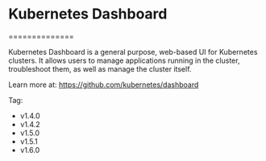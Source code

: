 # Kubernetes Dashboard
==============

Kubernetes Dashboard is a general purpose, web-based UI for Kubernetes clusters.
It allows users to manage applications running in the cluster, troubleshoot them,
as well as manage the cluster itself.

Learn more at: https://github.com/kubernetes/dashboard

Tag:
* v1.4.0
* v1.4.2
* v1.5.0
* v1.5.1
* v1.6.0
